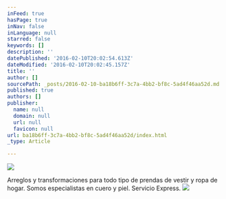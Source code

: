 ```yaml
---
inFeed: true
hasPage: true
inNav: false
inLanguage: null
starred: false
keywords: []
description: ''
datePublished: '2016-02-10T20:02:54.613Z'
dateModified: '2016-02-10T20:02:45.157Z'
title: ''
author: []
sourcePath: _posts/2016-02-10-ba18b6ff-3c7a-4bb2-bf8c-5ad4f46aa52d.md
published: true
authors: []
publisher:
  name: null
  domain: null
  url: null
  favicon: null
url: ba18b6ff-3c7a-4bb2-bf8c-5ad4f46aa52d/index.html
_type: Article

---
```

![](https://the-grid-user-content.s3-us-west-2.amazonaws.com/27fd513b-c35f-489b-8b67-f5f5e0dc149c.jpg)

Arreglos y transformaciones para todo tipo de prendas de vestir y ropa de hogar. Somos especialistas en cuero y piel. Servicio Express.
![](https://the-grid-user-content.s3-us-west-2.amazonaws.com/7c851d8e-e2ab-4005-a277-daeb58e197ac.jpg)
